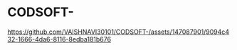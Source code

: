 # CODSOFT-
https://github.com/VAISHNAVI30101/CODSOFT-/assets/147087901/9094c432-1666-4da6-8116-8edba181b676

